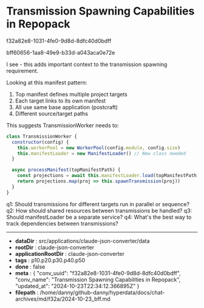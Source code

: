 # Transmission Spawning Capabilities in Repopack

f32a82e8-1031-4fe0-9d8d-8dfc40d0bdff

bff60656-1aa8-49e9-b33d-a043aca0e72e

 I see - this adds important context to the transmission spawning requirement.

Looking at this manifest pattern:
1. Top manifest defines multiple project targets
2. Each target links to its own manifest 
3. All use same base application (postcraft)
4. Different source/target paths

This suggests TransmissionWorker needs to:
```javascript
class TransmissionWorker {
  constructor(config) {
    this.workerPool = new WorkerPool(config.module, config.size)
    this.manifestLoader = new ManifestLoader() // New class needed
  }

  async processManifest(topManifestPath) {
    const projections = await this.manifestLoader.load(topManifestPath)
    return projections.map(proj => this.spawnTransmission(proj))
  }
}
```

q1: Should transmissions for different targets run in parallel or sequence?
q2: How should shared resources between transmissions be handled?
q3: Should manifestLoader be a separate service?
q4: What's the best way to track dependencies between transmissions?

---

* **dataDir** : src/applications/claude-json-converter/data
* **rootDir** : claude-json-converter
* **applicationRootDir** : claude-json-converter
* **tags** : p10.p20.p30.p40.p50
* **done** : false
* **meta** : {
  "conv_uuid": "f32a82e8-1031-4fe0-9d8d-8dfc40d0bdff",
  "conv_name": "Transmission Spawning Capabilities in Repopack",
  "updated_at": "2024-10-23T22:34:12.366895Z"
}
* **filepath** : /home/danny/github-danny/hyperdata/docs/chat-archives/md/f32a/2024-10-23_bff.md